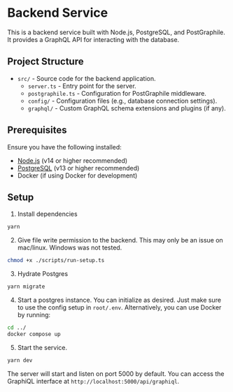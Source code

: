 # Backend Service

This is a backend service built with Node.js, PostgreSQL, and PostGraphile. It provides a GraphQL API for interacting with the database.

## Project Structure

- `src/` - Source code for the backend application.
  - `server.ts` - Entry point for the server.
  - `postgraphile.ts` - Configuration for PostGraphile middleware.
  - `config/` - Configuration files (e.g., database connection settings).
  - `graphql/` - Custom GraphQL schema extensions and plugins (if any).

## Prerequisites

Ensure you have the following installed:

- [Node.js](https://nodejs.org/) (v14 or higher recommended)
- [PostgreSQL](https://www.postgresql.org/) (v13 or higher recommended)
- Docker (if using Docker for development)

## Setup

1. Install dependencies

```bash
yarn
```

2. Give file write permission to the backend. This may only be an issue on mac/linux. Windows was not tested.

```bash
chmod +x ./scripts/run-setup.ts
```

3. Hydrate Postgres

```bash
yarn migrate
```

4. Start a postgres instance. You can initialize as desired. Just make sure to use the config setup in `root/.env`. Alternatively, you can use Docker by running:

```bash
cd ../
docker compose up
```

5. Start the service.

```bash
yarn dev
```

The server will start and listen on port 5000 by default. You can access the GraphiQL interface at `http://localhost:5000/api/graphiql`.
